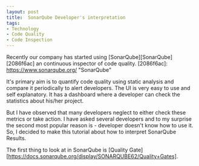```yaml
---
layout: post
title:  SonarQube Developer's interpretation
tags:
- Technology
- Code Quality
- Code Inspection
---
```


Recently our company has started using [SonarQube][SonarQube][2086f6ac] an continuous inspector of code quality.
  [2086f6ac]: https://www.sonarqube.org/ "SonarQube"

It's primary aim is to quantify code quality using static analysis and compare it periodically to alert developers.
The UI is very easy to use and self explanatory. It has a dashboard where a developer can check the statistics about his/her project.

But I have observed that many developers neglect to either check these metrics or take action. I have asked several developers and to my surprise the second most popular reason is - developer doesn't know how to use it. So, I decided to make this tutorial about how to interpret SonarQube Results.

The first thing to look at in SonarQube is [Quality Gate][https://docs.sonarqube.org/display/SONARQUBE62/Quality+Gates].
